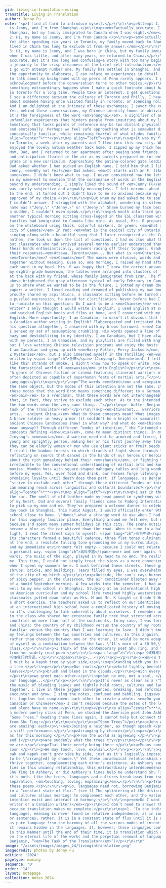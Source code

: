 ```yaml
---
pid: living-in-translation-musing
transtitle: Living in Translation
author: Jenny Fu
note: "<p>I find it hard to introduce myself.</p>\r\n\r\n<p>Attempt 1: Hi, my name
  is Jenny, and I'm from Shanghai.</p>\r\n<p><em>Factually accurate. I was born in
  Shanghai, but my family immigrated to Canada when I was eight.</em></p>\r\n\r\n<p>Attempt
  2: Hi, my name is Jenny, and I'm from Canada.</p>\r\n<p><em>Factually accurate.
  Yet after spending six years in Toronto, my family moved back to Shanghai. I've
  lived in China too long to exclude it from my answer.</em></p>\r\n\r\n<p>Attempt
  3: Hi, my name is Jenny, and I was born in China, but my family immigrated to Canada
  when I was little, and after many years, we returned to China.</p>\r\n<p><em>Factually
  accurate. But it's too long and confusing—a story with too many beginnings and endings,
  a jeopardy to the crisp cleanness of the brief self-introduction.</em></p>\r\n\r\n<p>Usually,
  I go with attempt number one. My family has settled in Shanghai, and if I ever have
  the opportunity to elaborate, I can relate my experiences in detail. But the chance
  to talk about my background with my peers at Penn rarely appears. I get nods of
  acknowledgment before the conversation turns to other topics.</p>\r\n\r\n<p>But
  something extraordinary happens when I make a quick footnote about having lived
  in Toronto for a long time. People take an interest. I get questions about whether
  I see a difference between the cultures of Toronto and Philly. I hear personal stories
  about someone having once visited family in Toronto, or spending holidays there.
  And I am delighted at the intimacy of these exchanges; I savor the connections.
  Yet, behind these conversations, my Chinese identity looms in oblivion. Perhaps
  it's the foreignness of the word <em>Shanghai</em>, a signifier of unrelatable and
  unfamiliar experiences that hinders people from inquiring about my life in China.
  Something that lacks points of reference may be too distant physically, culturally,
  and emotionally. Perhaps we feel safe approaching what is somewhat different but
  conceptually familiar, while remaining fearful of what eludes familiarity altogether.</p>\r\n<p></p>\r\n<p
  align=”center”>***</p>\r\n<p align=”left”></p>\r\n\r\n<p>It was my first October
  in Toronto, a week after my parents and I flew into this new city. While everyone
  enjoyed the lovely autumn weather back home, I zipped up my thick hoodie in Toronto.
  Mom, Dad, and I returned to our apartment after seeing some friends. Excitement
  and anticipation floated in the air as my parents prepared me for entering third
  grade in a new curriculum. Approaching the patina-colored gate leading to our apartment,
  Dad asked whether I had picked an English name. I told him that I liked the name
  Jenny. <em>Why not Fei?</em> Dad asked. <em>It starts with an F, like your last
  name</em>. I didn't know what to say. I never considered how the letters were arranged
  in my name—not to mention that the consonance of words in the English language was
  beyond my understanding. I simply liked the sound of <em>Jenny Fu</em>. My rationale
  was purely subjective and arguably meaningless. I felt nervous about my thoughtlessness.
  In the end, it turned out I didn't have to be so anxious because my parents gladly
  approved of my choice.</p>\r\n\r\n<p>But when my Dad asked me to spell <em>Jenny</em>,
  I couldn’t answer. I struggled with the alphabet, wondering in silence whether my
  name was \"Jeny,\" \"Jenny,\" or \"Jeeny.\" Shame burned my face because, all of
  a sudden, I couldn't even speak.</p>\r\n\r\n<p>A month into third grade, I started
  another typical morning sitting cross-legged in the ESL classroom with kids whose
  families had immigrated to Canada like mine. As usual, Mrs. R prepared questions
  on the whiteboard using thick, colorful markers. In green: <em>What is the capital
  city of Canada?</em> In red: <em>What is the capital city of Ontario?</em> After
  singing along with a beautiful song that I later recognized as the Canadian national
  anthem, she took us down the list of questions. I had no clue what these meant,
  but classmates who had arrived several months earlier understood them. They raised
  their hands enthusiastically, answers racing off their tongues. Gradually, I memorized
  their responses–<em>Ottawa, Toronto</em>... But what is <em>Ontario</em>? What is
  <em>Toronto</em>? <em>Canada</em>? The names were elusive, words and letters jumbled
  together without meaning. Even so, one morning, I raised my hand after trying out
  each word in my head. Mrs. R was happy that I knew the correct answers.</p>\r\n\r\n<p>In
  my eighth-grade homeroom, the tables were arranged into clusters of four. I sat
  at the back with my friend, whose family immigrated from Iran. The fluorescent lights
  above brightened the gray afternoon typical of early February in Canada. Mr. G asked
  us to share what we wanted to be in the future. I jotted my dream down on scrap
  paper: a writer. I loved reading and dreamed of publishing my own books. When I
  proudly shared my aspirations, a classmate sitting before me turned around. With
  a puzzled expression, he asked for clarification. Never before had I felt the need
  to ruminate on this question: Do I want to be a <em>Chinese</em> writer or a <em>Canadian</em>
  writer? I only thought I would write in English. I used English at school, I read
  and watched English books and films at home, and I conversed with my friends in
  English. More importantly, I am Canadian, so wasn’t it obvious that I would become
  a Canadian author writing in English? Flabbergasted and irritated that he had asked
  his question altogether, I answered with my brows furrowed. <em>A Canadian writer</em>.</p>\r\n\r\n<p>But
  I sensed my set of assumptions crumbling. His words opened a line of inquiry too
  hazy and destabilizing to my identity. I am Canadian, but I have always spoken Mandarin
  with my parents. I am Canadian, and my playlists are filled with English songs,
  but I love watching Chinese television programs and enjoy the hosts' sense of humor.
  I am Canadian and grew up with <em>Harry Potter, Percy Jackson</em>, and <em>A to
  Z Mysteries</em>, but I also immersed myself in the thrilling <em>wuxia</em> novels
  written by <span lang=”zh”>金庸</span> (Jinyong). Overwhelmed, I felt my voice evaporating
  like thin strands of smoke. I didn't know how to speak or write. How could I translate
  the fantastical world of <em>wuxia</em> into English?</p>\r\n\r\n<p><em>Wuxia</em>:
  “A genre of Chinese fiction or cinema featuring itinerant warriors of ancient China,
  often depicted as capable of superhuman feats of martial arts.”</p>\r\n<p>– Oxford
  Languages</p>\r\n<p></p>\r\n<p>“The words <em>Brot</em> and <em>pain</em> ‘intend’
  the same object, but the modes of this intention are not the same. It is owing to
  these modes that the word Brot means something different to a German than the word
  <em>pain</em> to a Frenchman, that these words are not interchangeable for them,
  that, in fact, they strive to exclude each other. As to the intended object, however,
  the two words mean the very same thing...”</p>\r\n<p>– Walter Benjamin, “<em>The
  Task of the Translator</em>”</p>\r\n\r\n<p><em>Itinerant... warriors... martial
  arts... ancient China…</em> What do these concepts mean? What images do they conjure?
  A brave soldier in heavy armor (it couldn't be a knight or samurai!) traveling across
  ancient Chinese landscapes (how? in what way? and what do <em>Chinese landscapes</em>
  mean anyway)? Through different “modes of intention,” the “intended objects,” the
  concepts defining <em>wuxia</em>, come to mean distinct things. In my mind, I recreate
  Jinyong's <em>wuxia</em>. A warrior need not be armored and fierce, but rather a
  young and sprightly person, making her or his first journey away from home. In fact,
  they can be elderly women or men who use giant sticks or fruit seeds as weapons.
  I recall the bamboo forests in which strands of light shone through leaves, brilliantly
  reflecting on swords that danced in the hands of our heroes or heroines. I think
  about the rich genealogy behind their <em>zhaoshi</em>, or fighting techniques,
  irreducible to the conventional understanding of martial arts and kungfu in popular
  movies. Wooden huts with square-shaped mahogany tables and long wooden benches appear
  before my eyes. Yes, over food and drink, our heroes forge lifelong connections,
  promising loyalty until death does them part. If languages, as Benjamin claims,
  “strive to exclude each other” through these different “modes of intention,” how
  can meaning reach across linguistic and cultural boundaries?</p>\r\n\r\n<p></p>\r\n<p
  align=”center”>***</p>\r\n<p align=”left”></p>\r\n\r\n<p>I sat in the backseat of
  the car. The smell of old leather made my head pound in synchrony with the rhythm
  of my heart. Dad and several family friends came to Pudong International Airport
  to pick up my mom and me. They've prepared a welcome dinner to celebrate our first
  day back in Shanghai. This humid August, I would officially enter 9th grade at a
  school close to home. \"Home\"–what a strange word to use when I had just left home
  for this vaguely familiar place. Everything around me felt new, but not really,
  because I'd spent many summer holidays in this city. The scene outside the window
  became a blur as the car whizzed down the road. When it came to a halt at a red
  light, I read the street sign to myself: <span lang=”zh”>高科中路</span> (gāo-kē-zhōng-lù).
  Its characters formed a beautiful cadence, three flat tones culminating to a shift
  at the end, a resolute falling tone grounding me in my surroundings. Yet, this road
  and my immediate environment felt empty-- because I could not relate to them in
  a personal way. <span lang=”zh”>高科中路</span>—over and over again, the sound of these
  words, the music of the sign, played in my head to no end. The reality dawned upon
  me. This time, I could not simply treat the signs as a mere convenience, as I did
  when I spent my summers here. I must befriend these streets, these green railings,
  shrubs, bricks, and buildings. Tears filled my eyes. I was overwhelmed by the foreignness
  of the city of my birth.</p>\r\n\r\n<p>Outside, the sun's rays burned like the taste
  of spicy pepper. In the classroom, the air conditioner blasted away the fiery heat
  of a humid September morning. A few weeks into the semester, I had adjusted fairly
  well to my new school in Shanghai. Studying at an international high school, I followed
  an American curriculum and my school life remained highly westernized. Around me,
  classmates jotted down notes as Mrs. M and Mr. K taught us Grade 9 Humanities. As
  a short exercise, the teachers asked us to reflect on our identities: most students
  at an international high school have a complicated history of moving between places,
  so it's challenging to talk coherently about ourselves. I remember an outgoing girl
  in the class who shared her extensive family tree that stretched across multiple
  countries on more than half of the continents. In my case, I was torn between Canada
  and China: the country of my childhood versus the country of my roots, the country
  familiar versus the country that I was learning to love. I didn't know how to balance
  my feelings between the two countries and cultures. In this anguish, I thought,
  rather than choosing between one or the other, it would be more adequate to think
  of myself as a combination between the two. \"It's more of a 50-50,\" I told the
  class.</p>\r\n\r\n<p>I think of the contemporary poet Shu Ting, and these lines
  from her widely read poem:</p>\r\n\r\n<span lang=”zh”>\r\n<p>《致橡树》</p>\r\n<p>  舒婷</p>\r\n<p>…</p>\r\n<p>我必须是你近旁的一株木棉,</p>\r\n<p>做为树的形象和你站在一起。</p>\r\n<p>根，紧握在地下,</p>\r\n<p>叶，相触在云里。</p>\r\n<p>每一阵风过,</p>\r\n<p>我们都互相致意,</p>\r\n<p>但没有人
  听懂我们的言语。</p>\r\n</span>\r\n<p>...</p>\r\n<p></p>\r\n<p><em>To the Oak</em></p>\r\n<p>...
  I must be a kapok tree by your side,</p>\r\n<p>Standing with you in the image of
  a tree.</p>\r\n<p></p>\r\n<p>Our roots</p>\r\n<p>hold tightly beneath the ground;</p>\r\n<p>our
  leaves</p>\r\n<p>brush and blend in the clouds.</p>\r\n<p>With every passing breeze
  </p>\r\n<p>we greet each other—</p>\r\n<p>But no one, not a soul, </p>\r\n<p>understands
  our language...</p>\r\n<p></p>\r\n\r\n<p>It's never as clear as a \"50-50\" division.</p>\r\n\r\n<p>To
  the music of blending leaves and tightly held roots, cultures and languages dance
  together. I live in these jagged convergences, breaking, and reforming as the trees
  encounter and grow. I sing the notes, confused and babbling, jigsaws that don't
  fit together but complement each other to create a whole. <em>Do you think you are
  Canadian or Chinese?</em> I can't respond because the notes of the leaves that brush
  and blend have no name.</p>\r\n\r\n<p></p>\r\n<p align=”center”>***</p>\r\n<p align=”left”></p>\r\n\r\n<p>In
  a modern poetry class at Penn, we studied the American poet John Ashbery’s poem,
  “Some Trees.” Reading these lines again, I cannot help but connect them to the lines
  from Shu Ting:</p>\r\n\r\n<p></p>\r\n<p>“Some Trees”</p>\r\n<p>John Ashbery</p>\r\n<p></p>\r\n<p>These
  are amazing: each</p>\r\n<p>Joining a neighbor, as though speech </p>\r\n<p>Were
  a still performance.</p>\r\n<p>Arranging by chance</p>\r\n<p></p>\r\n<p>To meet
  as far this morning </p>\r\n<p>From the world as agreeing </p>\r\n<p>With it, you
  and I</p>\r\n<p>Are suddenly what the trees try</p>\r\n<p></p>\r\n<p>To tell us
  we are:</p>\r\n<p>That their merely being there </p>\r\n<p>Means something; that
  soon </p>\r\n<p>We may touch, love, explain…</p>\r\n<p></p>\r\n\r\n<p>Shu Ting’s
  oak and kapok can't grow side by side, just as it's logically impossible for something
  to be \"arrang[ed] by chance.\" Yet these paradoxical relationships exist: the trees
  thrive together, complementing each other's existence. As Ashbery suggests, meaning
  lies in this uncanny relationship, this extraordinary interdependence. Am I reading
  Shu Ting in Ashbery, or did Ashbery's lines help me understand Shu Ting? Perhaps
  it's both. Like the trees, languages and cultures break away from isolation and
  separation, <em>touching, loving, explaining</em>…</p>\r\n\r\n<p>Translation completes
  these poems.</p>\r\n\r\n<p>So, languages need not, borrowing Benjamin’s terms, live
  in a “constant state of flux.” (see 1) The splintering of the division between languages
  and cultures allows meanings to complement each other, and the various modes of
  intention exist and interact in harmony.</p>\r\n\r\n<p><em>Do I want to be a Chinese
  writer or a Canadian writer?</em></p>\r\n<p>I don’t need to answer this question
  because translation makes me complete.</p>\r\n\r\n<p>1. “In the individual, unsupplemented
  languages, meaning is never found in relative independence, as in individual words
  or sentences; rather, it is in a constant state of flux until it is able to emerge
  as pure language from the harmony of all the various modes of intention. Until then,
  it remains hidden in the languages. If, however, these languages continue to grow
  in this manner until the end of their time, it is translation which catches fire
  on the eternal life of the works and the perpetual renewal of language.” (Walter
  Benjamin, “<em>The Task of the Translator</em>”)</p>\r\n\r\n"
image: "/assets/images/images_24/livingintranslation.png"
imagecredit: photos by Jenny Fu
edition: '2024'
pagetype: musing
sequence: '0'
order: '14'
layout: notepage
collection: notes_2024
---
```

